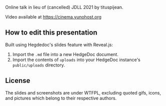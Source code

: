 Online talk in lieu of (cancelled) JDLL 2021 by tituspijean.

Video available at https://cinema.yunohost.org

## How to edit this presentation

Built using Hegdedoc's slides feature with Reveal.js:

1. Import the `.md` file into a new HedgeDoc document. 
2. Import the contents of `uploads` into your HedgeDoc instance's `public/uploads` directory.

## License

The slides and screenshots are under WTFPL, excluding quoted gifs, icons, and pictures which belong to their respective authors.
